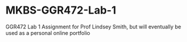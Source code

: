 # MKBS-GGR472-Lab-1
 GGR472 Lab 1 Assignment for Prof Lindsey Smith, but will eventually be used as a personal online portfolio

